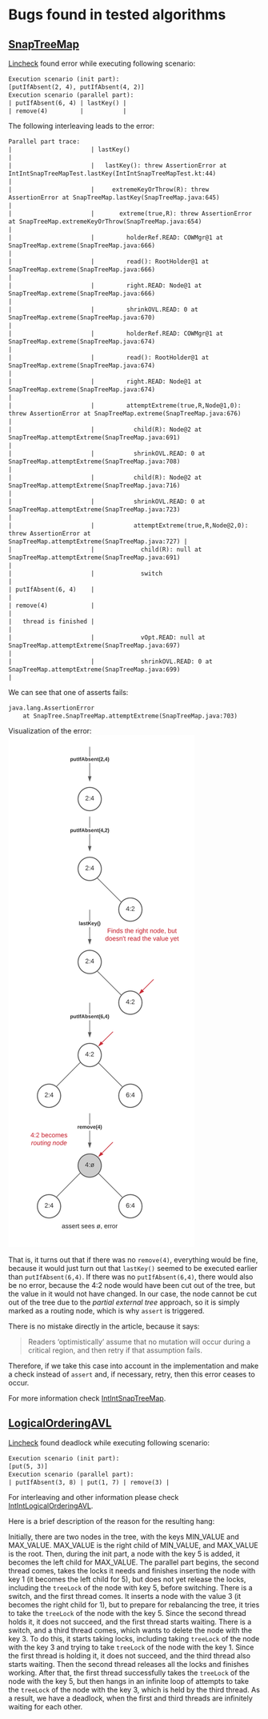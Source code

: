 # Bugs found in tested algorithms

## [SnapTreeMap](../src/SnapTree/SnapTreeMap.java)

[Lincheck](https://github.com/Kotlin/kotlinx-lincheck) found error while executing following scenario:
```
Execution scenario (init part):
[putIfAbsent(2, 4), putIfAbsent(4, 2)]
Execution scenario (parallel part):
| putIfAbsent(6, 4) | lastKey() |
| remove(4)         |           |
```

The following interleaving leads to the error:
```
Parallel part trace:
|                      | lastKey()                                                                                                           |
|                      |   lastKey(): threw AssertionError at IntIntSnapTreeMapTest.lastKey(IntIntSnapTreeMapTest.kt:44)                     |
|                      |     extremeKeyOrThrow(R): threw AssertionError at SnapTreeMap.lastKey(SnapTreeMap.java:645)                         |
|                      |       extreme(true,R): threw AssertionError at SnapTreeMap.extremeKeyOrThrow(SnapTreeMap.java:654)                  |
|                      |         holderRef.READ: COWMgr@1 at SnapTreeMap.extreme(SnapTreeMap.java:666)                                       |
|                      |         read(): RootHolder@1 at SnapTreeMap.extreme(SnapTreeMap.java:666)                                           |
|                      |         right.READ: Node@1 at SnapTreeMap.extreme(SnapTreeMap.java:666)                                             |
|                      |         shrinkOVL.READ: 0 at SnapTreeMap.extreme(SnapTreeMap.java:670)                                              |
|                      |         holderRef.READ: COWMgr@1 at SnapTreeMap.extreme(SnapTreeMap.java:674)                                       |
|                      |         read(): RootHolder@1 at SnapTreeMap.extreme(SnapTreeMap.java:674)                                           |
|                      |         right.READ: Node@1 at SnapTreeMap.extreme(SnapTreeMap.java:674)                                             |
|                      |         attemptExtreme(true,R,Node@1,0): threw AssertionError at SnapTreeMap.extreme(SnapTreeMap.java:676)          |
|                      |           child(R): Node@2 at SnapTreeMap.attemptExtreme(SnapTreeMap.java:691)                                      |
|                      |           shrinkOVL.READ: 0 at SnapTreeMap.attemptExtreme(SnapTreeMap.java:708)                                     |
|                      |           child(R): Node@2 at SnapTreeMap.attemptExtreme(SnapTreeMap.java:716)                                      |
|                      |           shrinkOVL.READ: 0 at SnapTreeMap.attemptExtreme(SnapTreeMap.java:723)                                     |
|                      |           attemptExtreme(true,R,Node@2,0): threw AssertionError at SnapTreeMap.attemptExtreme(SnapTreeMap.java:727) |
|                      |             child(R): null at SnapTreeMap.attemptExtreme(SnapTreeMap.java:691)                                      |
|                      |             switch                                                                                                  |
| putIfAbsent(6, 4)    |                                                                                                                     |
| remove(4)            |                                                                                                                     |
|   thread is finished |                                                                                                                     |
|                      |             vOpt.READ: null at SnapTreeMap.attemptExtreme(SnapTreeMap.java:697)                                     |
|                      |             shrinkOVL.READ: 0 at SnapTreeMap.attemptExtreme(SnapTreeMap.java:699)                                   |
```

We can see that one of asserts fails:
```
java.lang.AssertionError
	at SnapTree.SnapTreeMap.attemptExtreme(SnapTreeMap.java:703)
```

Visualization of the error:
![alt text](IntIntSnapTreeMap/illustration/SnapTreeMapBug.png)

That is, it turns out that if there was no `remove(4)`, everything would be fine, because it would just turn out that `lastKey()` seemed to be executed earlier than `putIfAbsent(6,4)`. If there was no `putIfAbsent(6,4)`, there would also be no error, because the 4:2 node would have been cut out of the tree, but the value in it would not have changed. In our case, the node cannot be cut out of the tree due to the *partial external tree* approach, so it is simply marked as a routing node, which is why `assert` is triggered.

There is no mistake directly in the article, because it says:
>Readers ‘optimistically’ assume that no mutation will occur during a critical region, and then retry if that assumption fails.

Therefore, if we take this case into account in the implementation and make a check instead of `assert` and, if necessary, retry, then this error ceases to occur.

For more information check [IntIntSnapTreeMap](IntIntSnapTreeMap).

## [LogicalOrderingAVL](../src/LogicalOrderingAVL/LogicalOrderingAVL.java)

[Lincheck](https://github.com/Kotlin/kotlinx-lincheck) found deadlock while executing following scenario:
```
Execution scenario (init part):
[put(5, 3)]
Execution scenario (parallel part):
| putIfAbsent(3, 8) | put(1, 7) | remove(3) |
```

For interleaving and other information please check [IntIntLogicalOrderingAVL](IntIntLogicalOrderingAVL).

Here is a brief description of the reason for the resulting hang:

Initially, there are two nodes in the tree, with the keys MIN_VALUE and MAX_VALUE.
MAX_VALUE is the right child of MIN_VALUE, and MAX_VALUE is the root.
Then, during the init part, a node with the key 5 is added, it becomes the left child for MAX_VALUE.
The parallel part begins, the second thread comes, takes the locks it needs and finishes inserting the node with key 1 (it becomes the left child for 5), but does not yet release the locks, including the `treeLock` of the node with key 5, before switching.
There is a switch, and the first thread comes.
It inserts a node with the value 3 (it becomes the right child for 1), but to prepare for rebalancing the tree, it tries to take the `treeLock` of the node with the key 5.
Since the second thread holds it, it does not succeed, and the first thread starts waiting.
There is a switch, and a third thread comes, which wants to delete the node with the key 3.
To do this, it starts taking locks, including taking `treeLock` of the node with the key 3 and trying to take `treeLock` of the node with the key 1.
Since the first thread is holding it, it does not succeed, and the third thread also starts waiting.
Then the second thread releases all the locks and finishes working.
After that, the first thread successfully takes the `treeLock` of the node with the key 5, but then hangs in an infinite loop of attempts to take the `treeLock` of the node with the key 3, which is held by the third thread.
As a result, we have a deadlock, when the first and third threads are infinitely waiting for each other.
